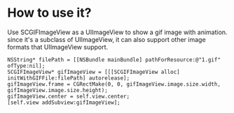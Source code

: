 # How to use it?

Use SCGIFImageView as a UIImageView to show a gif image with animation.
since it's a subclass of UIImageView, it can also support other image formats that UIImageView support.

    NSString* filePath = [[NSBundle mainBundle] pathForResource:@"1.gif" ofType:nil];
    SCGIFImageView* gifImageView = [[[SCGIFImageView alloc] initWithGIFFile:filePath] autorelease];
    gifImageView.frame = CGRectMake(0, 0, gifImageView.image.size.width, gifImageView.image.size.height);
    gifImageView.center = self.view.center;
    [self.view addSubview:gifImageView];


